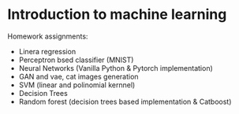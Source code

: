# Introduction to machine learning 
Homework assignments:
- Linera regression
- Perceptron bsed classifier (MNIST)
- Neural Networks (Vanilla Python & Pytorch implementation)
- GAN and vae, cat images generation
- SVM (linear and polinomial kernnel) 
- Decision Trees 
- Random forest (decision trees based implementation & Catboost)
